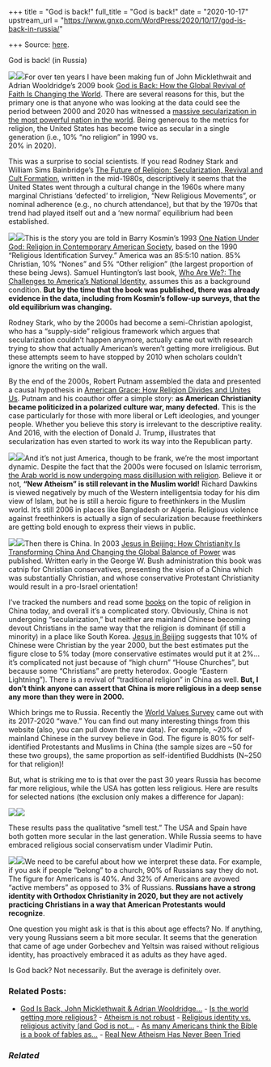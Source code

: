 +++
title = "God is back!"
full_title = "God is back!"
date = "2020-10-17"
upstream_url = "https://www.gnxp.com/WordPress/2020/10/17/god-is-back-in-russia/"

+++
Source: [here](https://www.gnxp.com/WordPress/2020/10/17/god-is-back-in-russia/).

God is back! (in Russia)

[![](https://i0.wp.com/www.gnxp.com/WordPress/wp-content/uploads/2020/10/godisback.jpeg?resize=181%2C278&ssl=1)![](https://i0.wp.com/www.gnxp.com/WordPress/wp-content/uploads/2020/10/godisback.jpeg?resize=181%2C278&ssl=1)](https://www.amazon.com/exec/obidos/ASIN/B001V6P12O/geneexpressio-20)For over ten years I have been making fun of John Micklethwait and Adrian Wooldridge’s 2009 book [God is Back: How the Global Revival of Faith Is Changing the World](https://www.amazon.com/exec/obidos/ASIN/B001V6P12O/geneexpressio-20). There are several reasons for this, but the primary one is that anyone who was looking at the data could see the period between 2000 and 2020 has witnessed a [massive secularization in the most powerful nation in the world](https://en.wikipedia.org/wiki/Irreligion_in_the_United_States#:~:text=The%20Pew%20Religious%20Landscape%20survey,atheist%20and%205%25%20being%20agnostic.). Being generous to the metrics for religion, the United States has become twice as secular in a single generation (i.e., 10% “no religion” in 1990 vs.  
20% in 2020).

This was a surprise to social scientists. If you read Rodney Stark and William Sims Bainbridge’s [The Future of Religion: Secularization, Revival and Cult Formation](https://www.amazon.com/exec/obidos/ASIN/0520057317/geneexpressio-20), written in the mid-1980s, descriptively it seems that the United States went through a cultural change in the 1960s where many marginal Christians ‘defected’ to irreligion, “New Religious Movements”, or nominal adherence (e.g., no church attendance), but that by the 1970s that trend had played itself out and a ‘new normal’ equilibrium had been established.

[![](https://i0.wp.com/www.gnxp.com/WordPress/wp-content/uploads/2017/09/putnam_american_grace.jpeg?resize=182%2C277&ssl=1)![](https://i0.wp.com/www.gnxp.com/WordPress/wp-content/uploads/2017/09/putnam_american_grace.jpeg?resize=182%2C277&ssl=1)](https://www.amazon.com/exec/obidos/ASIN/1416566732/geneexpressio-20)This is the story you are told in Barry Kosmin’s 1993 [One Nation Under God: Religion in Contemporary American Society](https://www.amazon.com/exec/obidos/ASIN/B004G8PG56/geneexpressio-20), based on the 1990 “Religious Identification Survey.” America was an 85:5:10 nation. 85% Christian, 10% “Nones” and 5% “Other religion” (the largest proportion of these being Jews). Samuel Huntington’s last book, [Who Are We?: The Challenges to America’s National Identity](https://www.amazon.com/exec/obidos/ASIN/0684870541/geneexpressio-20), assumes this as a background condition. **But by the time that the book was published, there was already evidence in the data, including from Kosmin’s follow-up surveys, that the old equilibrium was changing.**

Rodney Stark, who by the 2000s had become a semi-Christian apologist, who has a “supply-side” religious framework which argues that secularization couldn’t happen anymore, actually came out with research trying to show that actually American’s weren’t getting more irreligious. But these attempts seem to have stopped by 2010 when scholars couldn’t ignore the writing on the wall.

By the end of the 2000s, Robert Putnam assembled the data and presented a causal hypothesis in [American Grace: How Religion Divides and Unites Us](https://www.amazon.com/exec/obidos/ASIN/1416566732/geneexpressio-20). Putnam and his coauthor offer a simple story: **as American Christianity became politicized in a polarized culture war, many defected.** This is the case particularly for those with more liberal or Left ideologies, and younger people. Whether you believe this story is irrelevant to the descriptive reality. And 2016, with the election of Donald J. Trump, illustrates that secularization has even started to work its way into the Republican party.

[![](https://i0.wp.com/www.gnxp.com/WordPress/wp-content/uploads/2019/10/thegoddelusion.jpeg?resize=183%2C275&ssl=1)![](https://i0.wp.com/www.gnxp.com/WordPress/wp-content/uploads/2019/10/thegoddelusion.jpeg?resize=183%2C275&ssl=1)](https://www.amazon.com/exec/obidos/ASIN/B003JTHWJQ/geneexpressio-20)And it’s not just America, though to be frank, we’re the most important dynamic. Despite the fact that the 2000s were focused on Islamic terrorism, [the Arab world is now undergoing mass disillusion with religion](https://www.theguardian.com/global-development/2019/jun/24/arab-world-turns-its-back-on-religion-and-its-ire-on-the-us). Believe it or not, **“New Atheism” is still relevant in the Muslim world!** Richard Dawkins is viewed negatively by much of the Western intelligentsia today for his dim view of Islam, but he is still a heroic figure to freethinkers in the Muslim world. It’s still 2006 in places like Bangladesh or Algeria. Religious violence against freethinkers is actually a sign of secularization because freethinkers are getting bold enough to express their views in public.

[![](https://i0.wp.com/www.gnxp.com/WordPress/wp-content/uploads/2020/04/soulsofchina.jpeg?resize=188%2C268&ssl=1)![](https://i0.wp.com/www.gnxp.com/WordPress/wp-content/uploads/2020/04/soulsofchina.jpeg?resize=188%2C268&ssl=1)](https://www.amazon.com/exec/obidos/ASIN/B01ILZT6UU/geneexpressio-20)Then there is China. In 2003 [Jesus in Beijing: How Christianity Is Transforming China And Changing the Global Balance of Power](https://www.amazon.com/exec/obidos/ASIN/B007NJCG62/geneexpressio-20) was published. Written early in the George W. Bush administration this book was catnip for Christian conservatives, presenting the vision of a China which was substantially Christian, and whose conservative Protestant Christianity would result in a pro-Israel orientation!

I’ve tracked the numbers and read some [books](https://www.amazon.com/exec/obidos/ASIN/B01ILZT6UU/geneexpressio-20) on the topic of religion in China today, and overall it’s a complicated story. Obviously, China is not undergoing “secularization,” but neither are mainland Chinese becoming devout Christians in the same way that the religion is dominant (if still a minority) in a place like South Korea. [Jesus in Beijing](https://www.amazon.com/exec/obidos/ASIN/B007NJCG62/geneexpressio-20) suggests that 10% of Chinese were Christian by the year 2000, but the best estimates put the figure close to 5% today (more conservative estimates would put it at 2%…it’s complicated not just because of “high churn” “House Churches”, but because some “Christians” are pretty heterodox. Google “Eastern Lightning”). There is a revival of “traditional religion” in China as well. **But, I don’t think anyone can assert that China is more religious in a deep sense any more than they were in 2000.**

Which brings me to Russia. Recently the [World Values Survey](http://www.worldvaluessurvey.org/wvs.jsp) came out with its 2017-2020 “wave.” You can find out many interesting things from this website (also, you can pull down the raw data). For example, \~20% of mainland Chinese in the survey believe in God. The figure is 80% for self-identified Protestants and Muslims in China (the sample sizes are \~50 for these two groups), the same proportion as self-identified Buddhists (N\~250 for that religion)!

But, what is striking me to is that over the past 30 years Russia has become far more religious, while the USA has gotten less religious. Here are results for selected nations (the exclusion only makes a difference for Japan):

[![](https://i0.wp.com/www.gnxp.com/WordPress/wp-content/uploads/2020/10/godisback.png?resize=625%2C606&ssl=1)![](https://i0.wp.com/www.gnxp.com/WordPress/wp-content/uploads/2020/10/godisback.png?resize=625%2C606&ssl=1)](https://i0.wp.com/www.gnxp.com/WordPress/wp-content/uploads/2020/10/godisback.png?ssl=1)

These results pass the qualitative “smell test.” The USA and Spain have both gotten more secular in the last generation. While Russia seems to have embraced religious social conservatism under Vladimir Putin.

[![](https://i0.wp.com/www.gnxp.com/WordPress/wp-content/uploads/2020/10/averageisover.jpeg?resize=183%2C276&ssl=1)![](https://i0.wp.com/www.gnxp.com/WordPress/wp-content/uploads/2020/10/averageisover.jpeg?resize=183%2C276&ssl=1)](https://www.amazon.com/exec/obidos/ASIN/B00C1N5WOI/geneexpressio-20)We need to be careful about how we interpret these data. For example, if you ask if people “belong” to a church, 90% of Russians say they do not. The figure for Americans is 40%. And 32% of Americans are avowed “active members” as opposed to 3% of Russians. **Russians have a strong identity with Orthodox Christianity in 2020, but they are not actively practicing Christians in a way that American Protestants would recognize**.

One question you might ask is that is this about age effects? No. If anything, very young Russians seem a bit more secular. It seems that the generation that came of age under Gorbechev and Yeltsin was raised without religious identity, has proactively embraced it as adults as they have aged.

Is God back? Not necessarily. But the average is definitely over.

### Related Posts:

- [God Is Back, John Micklethwait & Adrian
  Wooldridge…](https://www.gnxp.com/WordPress/2009/05/27/god-is-back-john-micklethwait-adrian-wooldridge-don-t-know-what-they-re-talking-about/) - [Is the world getting more
  religious?](https://www.gnxp.com/WordPress/2009/05/13/is-the-world-getting-more-religious/) - [Atheism is not
  robust](https://www.gnxp.com/WordPress/2007/01/02/atheism-is-not-robust/) - [Religious identity vs. religious activity (and God is
  not…](https://www.gnxp.com/WordPress/2009/12/06/religious-identity-vs-religious-activity-and-god-is-not-back/) - [As many Americans think the Bible is a book of fables
  as…](https://www.gnxp.com/WordPress/2017/09/08/as-many-americans-think-the-bible-is-a-book-of-fables-as-that-it-is-the-word-of-god/) - [Real New Atheism Has Never Been
  Tried](https://www.gnxp.com/WordPress/2020/06/08/real-new-atheism-has-never-been-tried/)

### *Related*

[](https://www.addtoany.com/add_to/facebook?linkurl=https%3A%2F%2Fwww.gnxp.com%2FWordPress%2F2020%2F10%2F17%2Fgod-is-back-in-russia%2F&linkname=God%20is%20back%21%20%28in%20Russia%29 "Facebook")[](https://www.addtoany.com/add_to/twitter?linkurl=https%3A%2F%2Fwww.gnxp.com%2FWordPress%2F2020%2F10%2F17%2Fgod-is-back-in-russia%2F&linkname=God%20is%20back%21%20%28in%20Russia%29 "Twitter")[](https://www.addtoany.com/add_to/email?linkurl=https%3A%2F%2Fwww.gnxp.com%2FWordPress%2F2020%2F10%2F17%2Fgod-is-back-in-russia%2F&linkname=God%20is%20back%21%20%28in%20Russia%29 "Email")[](https://www.addtoany.com/share)
